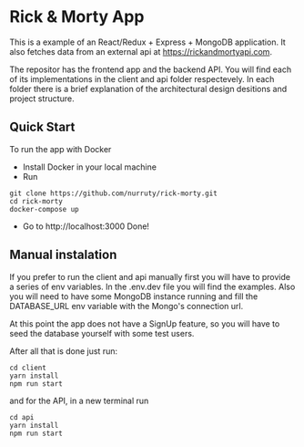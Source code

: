# Rick & Morty App

This is a example of an React/Redux + Express + MongoDB application. It also fetches data from an external api at https://rickandmortyapi.com.

The repositor has the frontend app and the backend API. You will find each of its implementations in the client and api folder respectevely. In each folder there is a brief explanation of the architectural design desitions and project structure. 

## Quick Start
To run the app with Docker
- Install Docker in your local machine
- Run
```
git clone https://github.com/nurruty/rick-morty.git
cd rick-morty
docker-compose up
```
- Go to http://localhost:3000
Done! 

## Manual instalation
If you prefer to run the client and api manually first you will have to provide a series of env variables. In the .env.dev file you will find the examples.
Also you will need to have some MongoDB instance running and fill the DATABASE_URL env variable with the Mongo's connection  url.

At this point the app does not have a SignUp feature, so you will have to seed the database yourself with some test users.

After all that is done just run:
```
cd client
yarn install
npm run start
```
and for the API, in a new terminal run
```
cd api
yarn install
npm run start
```
